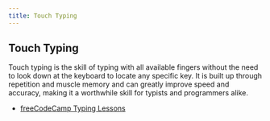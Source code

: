 ```yaml
---
title: Touch Typing
---
```


## Touch Typing
Touch typing is the skill of typing with all available fingers without the need to look down at the keyboard to locate any specific key. It is built up through repetition and muscle memory and can greatly improve speed and accuracy, making it a worthwhile skill for typists and programmers alike.


* <a href="/touch-typing" target="_blank">freeCodeCamp Typing Lessons</a>
